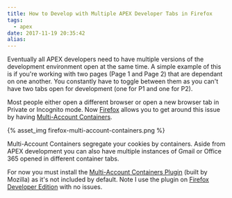 ```yaml
---
title: How to Develop with Multiple APEX Developer Tabs in Firefox
tags:
  - apex
date: 2017-11-19 20:35:42
alias:
---
```



Eventually all APEX developers need to have multiple versions of the development environment open at the same time. A simple example of this is if you're working with two pages (Page 1 and Page 2) that are dependant on one another. You constantly have to toggle between them as you can't have two tabs open for development (one for P1 and one for P2).

Most people either open a different browser or open a new browser tab in Private or Incognito mode. Now [Firefox](https://www.mozilla.org/) allows you to get around this issue by having [Multi-Account Containers](https://blog.mozilla.org/firefox/introducing-firefox-multi-account-containers/). 

{% asset_img firefox-multi-account-containers.png %}

Multi-Account Containers segregate your cookies by containers. Aside from APEX development you can also have multiple instances of Gmail or Office 365 opened in different container tabs.

For now you must install the [Multi-Account Containers Plugin](https://addons.mozilla.org/en-US/firefox/addon/multi-account-containers/?src=userprofile) (built by Mozilla) as it's not included by default. Note I use the plugin on [Firefox Developer Edition](https://www.mozilla.org/en-US/firefox/developer/) with no issues.